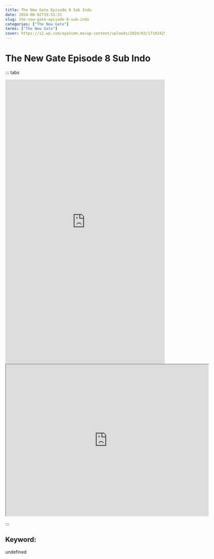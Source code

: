 ```yaml
---
title: The New Gate Episode 8 Sub Indo
date: 2024-06-02T19:51:21
slug: the-new-gate-episode-8-sub-indo
categories: ["The New Gate"]
terms: ["The New Gate"]
cover: https://i2.wp.com/ayanime.me/wp-content/uploads/2024/03/1710242531-7361-141857.jpg
---
```


# The New Gate Episode 8 Sub Indo

::: tabs

<iframe src="https://play.ayanime.me/include/fluidplayer/fluidplayer.php?VideoSrc1=https%3A%2F%2Fdrive.google.com%2Ffile%2Fd%2F1JBacJolXlgZqhiAC7LBZ9lR8DTqQDvJv%2Fpreview&VideoType1=video%2Fmp4&VideoQuality1=480p&VideoSrc2=https%3A%2F%2Fdrive.google.com%2Ffile%2Fd%2F1nIT0n7Hy5P1VW6rfo60kipxWPn6hBfFb%2Fpreview&VideoType2=video%2Fmp4&VideoQuality2=720p&VideoSrc3=https%3A%2F%2Fdrive.google.com%2Ffile%2Fd%2F1ot2iWUufr5srgGroUhkQo7I0APIJwI-d%2Fpreview&VideoType3=video%2Fmp4&VideoQuality3=1080p&VideoSrc4=&VideoType4=&VideoQuality4=&VideoPoster=&VideoTrack1=&kind1=&srclang1=&label1=&default1=&VideoTrack2=&kind2=&srclang2=&label2=&default2=&player=fluid+player&server=Drive+API&api=&width=100%25&height=900px" frameborder="0" width="100%" height="900px" allowfullscreen="allowfullscreen" scrolling="no"></iframe>
<iframe src="https://drive.google.com/file/d/1ot2iWUufr5srgGroUhkQo7I0APIJwI-d/preview" width="640" height="480" allow="accelerometer; autoplay; encrypted-media; gyroscope; fullscreen; picture-in-picture" scrolling="no" seamless="" sandbox="allow-same-origin allow-scripts"></iframe>

:::

## Keyword:
undefined
